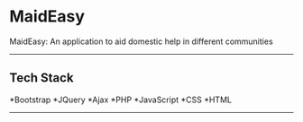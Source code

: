 # MaidEasy
MaidEasy: An application to aid domestic help in different communities  

---

## Tech Stack
*Bootstrap
*JQuery
*Ajax
*PHP
*JavaScript
*CSS
*HTML

---
